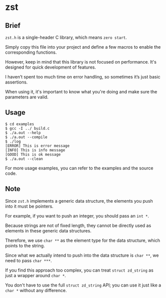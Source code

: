 # zst

## Brief
`zst.h` is a single-header C library, which means `zero start`. 

Simply copy this file into your project and define a few macros to enable the corresponding functions.

However, keep in mind that this library is not focused on performance. It's designed for quick development of features. 

I haven’t spent too much time on error handling, so sometimes it’s just basic assertions. 

When using it, it's important to know what you're doing and make sure the parameters are valid.

## Usage

```console
$ cd examples
$ gcc -I ../ build.c
$ ./a.out --help
$ ./a.out --compile
$ ./log
[ERROR] This is error message
[INFO] This is info message
[GOOD] This is ok message
$ ./a.out --clean
```

For more usage examples, you can refer to the examples and the source code.

## Note

Since `zst.h` implements a generic data structure, the elements you push into it must be pointers.

For example, if you want to push an integer, you should pass an `int *`.

Because strings are not of fixed length, they cannot be directly used as elements in these generic data structures.

Therefore, we use `char **` as the element type for the data structure, which points to the string.

Since what we actually intend to push into the data structure is `char **`, we need to pass `char ***`.

If you find this approach too complex, you can treat `struct zd_string` as just a wrapper around `char *`. 

You don't have to use the full `struct zd_string` API; you can use it just like a `char *` without any difference.
